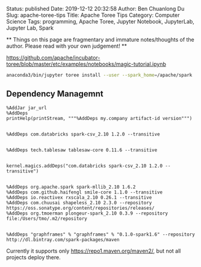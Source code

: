Status: published
Date: 2019-12-12 20:32:58
Author: Ben Chuanlong Du
Slug: apache-toree-tips
Title: Apache Toree Tips
Category: Computer Science
Tags: programming, Apache Toree, Jupyter Notebook, JupyterLab, Jupyter Lab, Spark

**
Things on this page are
fragmentary and immature notes/thoughts of the author.
Please read with your own judgement!
**


<https://github.com/apache/incubator-toree/blob/master/etc/examples/notebooks/magic-tutorial.ipynb>


```bash
anaconda3/bin/jupyter toree install --user --spark_home=/apache/spark
```


## Dependency Managemnt

    %AddJar jar_url
    %AddDeps
    printHelp(printStream, """%AddDeps my.company artifact-id version""")


    %AddDeps com.databricks spark-csv_2.10 1.2.0 --transitive


    %AddDeps tech.tablesaw tablesaw-core 0.11.6 --transitive


    kernel.magics.addDeps("com.databricks spark-csv_2.10 1.2.0 --transitive")


    %AddDeps org.apache.spark spark-mllib_2.10 1.6.2
    %AddDeps com.github.haifengl smile-core 1.1.0 --transitive
    %AddDeps io.reactivex rxscala_2.10 0.26.1 --transitive
    %AddDeps com.chuusai shapeless_2.10 2.3.0 --repository https://oss.sonatype.org/content/repositories/releases/
    %AddDeps org.tmoerman plongeur-spark_2.10 0.3.9 --repository file:/Users/tmo/.m2/repository


    %AddDeps "graphframes" % "graphframes" % "0.1.0-spark1.6" --repository http://dl.bintray.com/spark-packages/maven


Currently it supports only https://repo1.maven.org/maven2/, but not all projects deploy there.